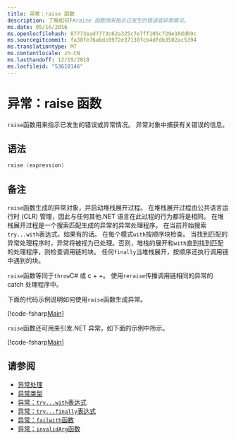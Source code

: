 ```yaml
---
title: 异常：raise 函数
description: 了解如何F#raise 函数用来指示已发生的错误或异常情况。
ms.date: 05/16/2016
ms.openlocfilehash: 87773ead7773c62a325c7e7ff105c729e10dd69c
ms.sourcegitcommit: fa38fe76abdc8972e37138fcb4dfdb3502ac5394
ms.translationtype: MT
ms.contentlocale: zh-CN
ms.lasthandoff: 12/19/2018
ms.locfileid: "53610146"
---
```

# <a name="exceptions-the-raise-function"></a>异常：raise 函数

`raise`函数用来指示已发生的错误或异常情况。 异常对象中捕获有关错误的信息。

## <a name="syntax"></a>语法

```fsharp
raise (expression)
```

## <a name="remarks"></a>备注

`raise`函数生成的异常对象，并启动堆栈展开过程。 在堆栈展开过程由公共语言运行时 (CLR) 管理，因此与任何其他.NET 语言在此过程的行为都将是相同。 在堆栈展开过程是一个搜索匹配生成的异常的异常处理程序。 在当前开始搜索`try...with`表达式，如果有的话。 在每个模式`with`按顺序块检查。 当找到匹配的异常处理程序时，异常将被视为已处理。否则，堆栈的展开和`with`直到找到匹配的处理程序，则检查调用链的块。 任何`finally`当堆栈展开，按顺序还执行调用链中遇到的块。

`raise`函数等同于`throw`C# 或 c + +。 使用`reraise`传播调用链相同的异常的 catch 处理程序中。

下面的代码示例说明如何使用`raise`函数生成异常。

[!code-fsharp[Main](../../../../samples/snippets/fsharp/lang-ref-2/snippet5801.fs)]

`raise`函数还可用来引发.NET 异常，如下面的示例中所示。

[!code-fsharp[Main](../../../../samples/snippets/fsharp/lang-ref-2/snippet5802.fs)]

## <a name="see-also"></a>请参阅

- [异常处理](index.md)
- [异常类型](exception-types.md)
- [异常：`try...with`表达式](the-try-with-expression.md)
- [异常：`try...finally`表达式](the-try-finally-expression.md)
- [异常：`failwith`函数](the-failwith-function.md)
- [异常：`invalidArg`函数](the-invalidArg-function.md)
